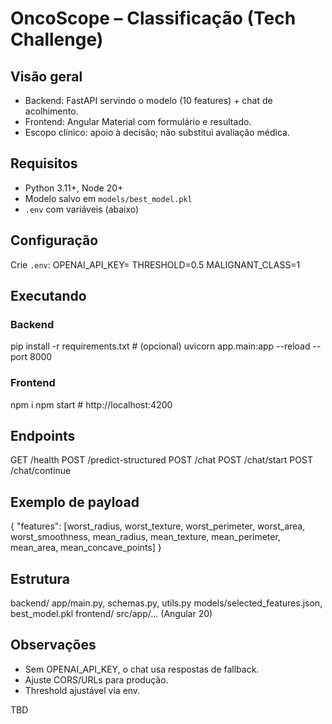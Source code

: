 # OncoScope – Classificação (Tech Challenge)

## Visão geral
- Backend: FastAPI servindo o modelo (10 features) + chat de acolhimento.
- Frontend: Angular Material com formulário e resultado.
- Escopo clínico: apoio à decisão; não substitui avaliação médica.

## Requisitos
- Python 3.11+, Node 20+
- Modelo salvo em `models/best_model.pkl`
- `.env` com variáveis (abaixo)

## Configuração
Crie `.env`:
OPENAI_API_KEY=
THRESHOLD=0.5
MALIGNANT_CLASS=1

## Executando
### Backend
pip install -r requirements.txt  # (opcional)
uvicorn app.main:app --reload --port 8000

### Frontend
npm i
npm start  # http://localhost:4200

## Endpoints
GET /health
POST /predict-structured
POST /chat
POST /chat/start
POST /chat/continue

## Exemplo de payload
{ "features": [worst_radius, worst_texture, worst_perimeter, worst_area, worst_smoothness, mean_radius, mean_texture, mean_perimeter, mean_area, mean_concave_points] }

## Estrutura
backend/
  app/main.py, schemas.py, utils.py
  models/selected_features.json, best_model.pkl
frontend/
  src/app/... (Angular 20)

## Observações
- Sem OPENAI_API_KEY, o chat usa respostas de fallback.
- Ajuste CORS/URLs para produção.
- Threshold ajustável via env.

TBD
